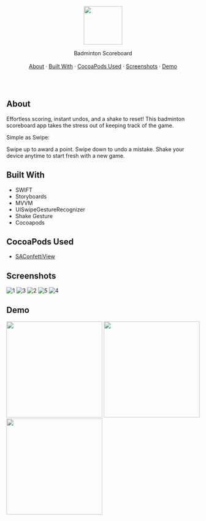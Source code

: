 

<p align="center">
  <p align="center">
    <img src="https://github.com/jarvizconde1/badminton-scoreboard/assets/102355807/1812a615-2ac4-43d9-9320-83be83fbbfc8" width="100" height="100">


  </p>
  <p align="center">
   Badminton Scoreboard
    <br />
    <br />
    <a href="#about">About</a>
    ·
    <a href="#built-with">Built With</a>
    ·
    <a href="#cocoapods-used">CocoaPods Used</a>
    ·
    <a href="#screenshots">Screenshots</a>
    ·
    <a href="#demo">Demo</a>
  </p>
</p>

<br />
<br />



## About

Effortless scoring, instant undos, and a shake to reset! This badminton scoreboard app takes the stress out of keeping track of the game.

Simple as Swipe:

Swipe up to award a point.
Swipe down to undo a mistake.
Shake your device anytime to start fresh with a new game.

## Built With
* SWIFT
* Storyboards
* MVVM
* UISwipeGestureRecognizer
* Shake Gesture
* Cocoapods


## CocoaPods Used
* [SAConfettiView][1]

[1]: [https://cocoapods.org/pods/GooglePlaces](https://cocoapods.org/pods/SAConfettiView)




## Screenshots
![1](https://github.com/jarvizconde1/badminton-scoreboard/assets/102355807/e3db68d3-d096-4cfe-b214-73bbd9b0a3f0)
![3](https://github.com/jarvizconde1/badminton-scoreboard/assets/102355807/7463c976-20ca-4fc7-afb8-8d72b10e4bbf)
![2](https://github.com/jarvizconde1/badminton-scoreboard/assets/102355807/9e9434d3-6fc8-4d43-9e26-7bfceb5d8136)
![5](https://github.com/jarvizconde1/badminton-scoreboard/assets/102355807/2892ab43-338c-4ecf-9352-6f16e4c839c2)
![4](https://github.com/jarvizconde1/badminton-scoreboard/assets/102355807/172cfc81-144f-43db-b5ff-fe36bc93e9a1)



## Demo

<img src="https://github.com/jarvizconde1/badminton-scoreboard/assets/102355807/f70d1101-7b8b-44a6-bb88-794b98c64144" width="250"/>
<img src="https://github.com/jarvizconde1/badminton-scoreboard/assets/102355807/19e9ec6f-54b5-4d79-a497-53ceb2273a07" width="250"/>
<img src="https://github.com/jarvizconde1/badminton-scoreboard/assets/102355807/89e6dfb2-e302-4a00-8d13-ddbd0c7fb0e5" width="250"/>
